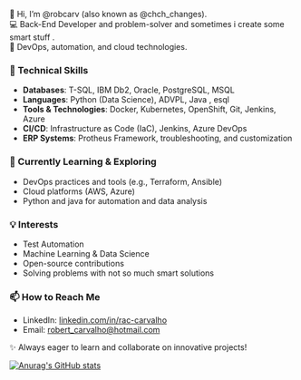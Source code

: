 👋 Hi, I’m @robcarv (also known as @chch_changes).  
💻 Back-End Developer and  problem-solver  and sometimes i create some smart stuff .  
🚀  DevOps, automation, and cloud technologies.  

### 🔧 Technical Skills  
- **Databases**: T-SQL, IBM Db2, Oracle, PostgreSQL, MSQL  
- **Languages**: Python (Data Science), ADVPL, Java , esql
- **Tools & Technologies**: Docker, Kubernetes, OpenShift, Git, Jenkins, Azure  
- **CI/CD**: Infrastructure as Code (IaC), Jenkins, Azure DevOps  
- **ERP Systems**: Protheus Framework, troubleshooting, and customization  

### 🌱 Currently Learning & Exploring  
- DevOps practices and tools (e.g., Terraform, Ansible)  
- Cloud platforms (AWS, Azure)  
-  Python and java for automation and data analysis  

### 💡 Interests  
- Test Automation  
- Machine Learning & Data Science  
- Open-source contributions  
- Solving  problems with not so much smart solutions 

### 📫 How to Reach Me  
- LinkedIn: [linkedin.com/in/rac-carvalho](https://www.linkedin.com/in/rac-carvalho)  
- Email: robert_carvalho@hotmail.com  

✨ Always eager to learn and collaborate on innovative projects!  

[![Anurag's GitHub stats](https://github-readme-stats.vercel.app/api?robcarv=anuraghazra)](https://github.com/anuraghazra/github-readme-stats)
